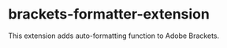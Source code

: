 brackets-formatter-extension
============================

This extension adds auto-formatting function to Adobe Brackets.